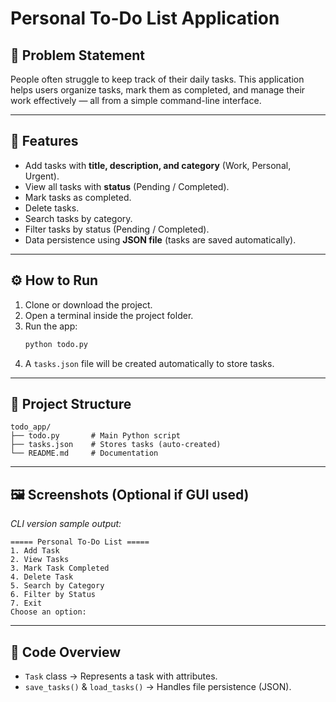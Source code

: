 # Personal To-Do List Application

## 📌 Problem Statement
People often struggle to keep track of their daily tasks. This application helps users organize tasks, mark them as completed, and manage their work effectively — all from a simple command-line interface.

---

## 🚀 Features
- Add tasks with **title, description, and category** (Work, Personal, Urgent).
- View all tasks with **status** (Pending / Completed).
- Mark tasks as completed.
- Delete tasks.
- Search tasks by category.
- Filter tasks by status (Pending / Completed).
- Data persistence using **JSON file** (tasks are saved automatically).

---

## ⚙️ How to Run
1. Clone or download the project.
2. Open a terminal inside the project folder.
3. Run the app:
   ```bash
   python todo.py
   ```
4. A `tasks.json` file will be created automatically to store tasks.

---

## 📂 Project Structure
```
todo_app/
├── todo.py       # Main Python script
├── tasks.json    # Stores tasks (auto-created)
└── README.md     # Documentation
```

---

## 🖼️ Screenshots (Optional if GUI used)
*CLI version sample output:*
```
===== Personal To-Do List =====
1. Add Task
2. View Tasks
3. Mark Task Completed
4. Delete Task
5. Search by Category
6. Filter by Status
7. Exit
Choose an option:
```

---

## 🧩 Code Overview
- `Task` class → Represents a task with attributes.
- `save_tasks()` & `load_tasks()` → Handles file persistence (JSON).
